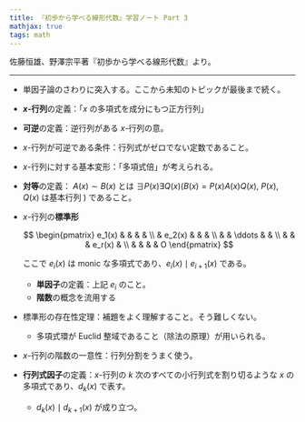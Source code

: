 ```yaml
---
title: 『初歩から学べる線形代数』学習ノート Part 3
mathjax: true
tags: math
---
```


佐藤恒雄、野澤宗平著『初歩から学べる線形代数』より。

----

* 単因子論のさわりに突入する。ここから未知のトピックが最後まで続く。
* **$x$-行列**の定義：「$x$ の多項式を成分にもつ正方行列」
* **可逆**の定義：逆行列がある $x$-行列の意。
* $x$-行列が可逆である条件：行列式がゼロでない定数であること。
* $x$-行列に対する基本変形：「多項式倍」が考えられる。
* **対等**の定義：
  $A(x) \sim B(x)$ とは $\exists{P(x)}\exists{Q(x)} (B(x) = P(x)A(x)Q(x),$ $P(x), Q(x)$ は基本行列 $)$ であること。
* $x$-行列の**標準形**

  $$
  \begin{pmatrix}
  e_1(x) &        &        &        &   \\
         & e_2(x) &        &        &   \\
         &        & \ddots &        &   \\
         &        &        & e_r(x) &   \\
         &        &        &        & O
  \end{pmatrix}
  $$

  ここで $e_i(x)$ は monic な多項式であり、$e_i(x) \mid e_{i + 1}(x)$ である。
  * **単因子**の定義：上記 $e_i$ のこと。
  * **階数**の概念を流用する
* 標準形の存在性定理：補題をよく理解すること。そう難しくない。
  * 多項式環が Euclid 整域であること（除法の原理）が用いられる。
* $x$-行列の階数の一意性：行列分割をうまく使う。
* **行列式因子**の定義：$x$-行列の $k$ 次のすべての小行列式を割り切るような $x$ の多項式であり、$d_k(x)$ で表す。
  * $d_k(x) \mid d_{k+1}(x)$ が成り立つ。
